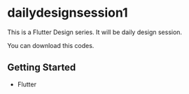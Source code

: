 # dailydesignsession1

This is a Flutter Design series.
It will be daily design session.

You can download this codes.

## Getting Started

- Flutter
